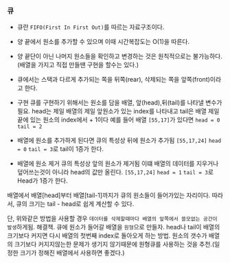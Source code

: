 ### 큐
- 큐란 `FIFO(First In First Out)`를 따르는 자료구조이다.
- 양 끝에서 원소를 추가할 수 있으며 이때 시간복잡도는 O(1)을 따른다.
- 양 끝단이 아닌 나머지 원소들을 확인하고 변경하는 것은 원칙적으로는 불가능하다.(배열을 가지고 직접 만들땐 구현을 할수는 있다.)
- 큐에서는 스택과 다르게 추가되는 쪽을 뒤쪽(rear), 삭제되는 쪽을 앞쪽(front)이라고 한다.

- 구현
큐를 구현하기 위해서는 원소를 담을 배열, 앞(head),뒤(tail)를 나타낼 변수가 필요.
head는 제일 배열의 제일 앞원소가 있는 index를 나타내고 tail은 배열 제일 끝에 있는 원소의 index에서 + 1이다
예를 들어 배열 `[55,17]`가 있다면 `head = 0`  `tail = 2`
- 배열에 원소를 추가하게 된다면 큐의 특성상 뒤에 원소가 추가됨 `[55,17,24]` `head = 0` `tail = 3`로 tail이 1증가 한다.
- 배열에 원소 제거 큐의 특성상 앞의 원소가 제거됨 이떄 배열의 데이터를 지우거나 덮어쓰는것이 아니라 head의 값만 올린다.
    `[55,17,24]` `head = 1` `tail = 3`로 Head가 1증가 한다.

배열에서 배열[head]부터 배열[tail-1]까지가 큐의 원소들이 들어가있는 자리이다.
따라서, 큐의 크기는 tail - head로 쉽게 계산할 수 있다.

단, 위와같은 방법을 사용할 경우 `데이터를 삭제할때마다 배열의 앞쪽에서 쓸모없는 공간이 발생`하게됨.
해결책.
큐에 원소가 들어갈 배열을 `원형`으로 만들자.
head나 tail이 배열의 크기보다 커지면 다시 배열의 첫번째 index로 돌아오게 하는 방법.
원소의 갯수가 배열의 크기보다 커지지않는한 문제가 생기지 않기때문에 원형큐를 사용하는 것을 추천.(일정한 크기가 정해진 배열에서 사용하면 좋겠다.)
